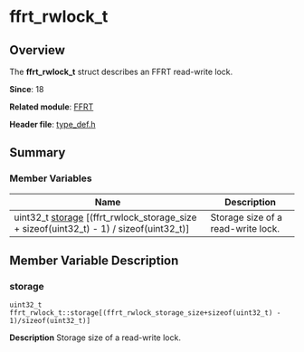 # ffrt_rwlock_t


## Overview

The **ffrt_rwlock_t** struct describes an FFRT read-write lock.

**Since**: 18

**Related module**: [FFRT](_f_f_r_t.md)

**Header file**: [type_def.h](type__def_8h.md)


## Summary


### Member Variables

| Name| Description| 
| -------- | -------- |
| uint32_t [storage](#storage) [(ffrt_rwlock_storage_size + sizeof(uint32_t) - 1) / sizeof(uint32_t)] | Storage size of a read-write lock. | 


## Member Variable Description


### storage

```
uint32_t ffrt_rwlock_t::storage[(ffrt_rwlock_storage_size+sizeof(uint32_t) - 1)/sizeof(uint32_t)]
```
**Description**
Storage size of a read-write lock.
